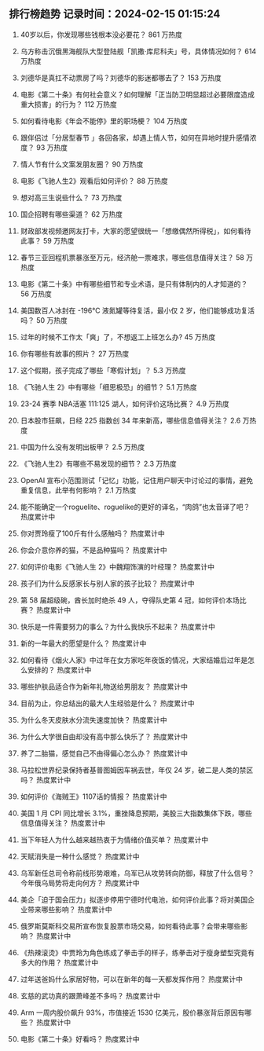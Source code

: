 
## 排行榜趋势 记录时间：2024-02-15 01:15:24
  
  1. 40岁以后，你发现哪些钱根本没必要花？ 861 万热度
    
  2. 乌方称击沉俄黑海舰队大型登陆舰「凯撒·库尼科夫」号，具体情况如何？ 614 万热度
    
  3. 刘德华是真扛不动票房了吗？刘德华的影迷都哪去了？ 153 万热度
    
  4. 电影《第二十条》有何社会意义？如何理解「正当防卫明显超过必要限度造成重大损害」的行为？ 112 万热度
    
  5. 如何看待电影《年会不能停》里的职场梗？ 104 万热度
    
  6. 跟伴侣过「分居型春节 」各回各家，却遇上情人节，如何在异地时提升感情浓度？ 93 万热度
    
  7. 情人节有什么文案发朋友圈？ 90 万热度
    
  8. 电影《飞驰人生2》观看后如何评价？ 88 万热度
    
  9. 想对高三生说些什么？ 73 万热度
    
  10. 国企招聘有哪些渠道？ 62 万热度
    
  11. 财政部发视频邀网友打卡，大家的愿望很统一「想缴偶然所得税」，如何看待此事？ 59 万热度
    
  12. 春节三亚回程机票暴涨至万元，经济舱一票难求，哪些信息值得关注？ 58 万热度
    
  13. 电影《第二十条》中有哪些细节和专业术语，是只有体制内的人才知道的？ 56 万热度
    
  14. 美国数百人冰封在 -196℃ 液氮罐等待复活，最小仅 2 岁，他们能够成功复活吗？ 50 万热度
    
  15. 过年的时候不工作太「爽」了，不想返工上班怎么办? 45 万热度
    
  16. 你有哪些有故事的照片？ 27 万热度
    
  17. 这个假期，孩子完成了哪些「寒假计划」？ 5.3 万热度
    
  18. 《飞驰人生 2》中有哪些「细思极恐」的细节？ 5.1 万热度
    
  19. 23-24 赛季 NBA活塞 111:125 湖人，如何评价这场比赛？ 4.9 万热度
    
  20. 日本股市狂飙，日经 225 指数创 34 年来新高，哪些信息值得关注？ 2.6 万热度
    
  21. 中国为什么没有发明出板甲？ 2.5 万热度
    
  22. 《飞驰人生2》有哪些不易发现的细节？ 2.3 万热度
    
  23. OpenAI 宣布小范围测试「记忆」功能，记住用户聊天中讨论过的事情，避免重复信息，此举有何影响？ 2.1 万热度
    
  24. 能不能确定一个roguelite、roguelike的更好的译名，“肉鸽”也太音译了吧？ 热度累计中
    
  25. 你对贾玲瘦了100斤有什么感触吗？ 热度累计中
    
  26. 你会介意你养的猫，不是品种猫吗？ 热度累计中
    
  27. 如何评价电影《飞驰人生 2》中魏翔饰演的叶经理？ 热度累计中
    
  28. 孩子们为什么反感家长与别人家的孩子比较？ 热度累计中
    
  29. 第 58 届超级碗，酋长加时绝杀 49 人，夺得队史第 4 冠，如何评价本场比赛？ 热度累计中
    
  30. 快乐是一件需要努力的事么？为什么我快乐不起来？ 热度累计中
    
  31. 新的一年最大的愿望是什么？ 热度累计中
    
  32. 如何看待《烟火人家》中过年在女方家吃年夜饭的情况，大家结婚后过年是怎么安排的？ 热度累计中
    
  33. 哪些护肤品适合作为新年礼物送给男朋友？ 热度累计中
    
  34. 目前为止，你总结出的最大人生经验是什么？ 热度累计中
    
  35. 为什么冬天皮肤水分流失速度加快？ 热度累计中
    
  36. 为什么大学很自由却没有高中那么快乐了？ 热度累计中
    
  37. 养了二胎猫，感觉自己不由得偏心怎么办？ 热度累计中
    
  38. 马拉松世界纪录保持者基普图姆因车祸去世，年仅 24 岁，破二是人类的禁区吗？ 热度累计中
    
  39. 如何评价《海贼王》1107话的情报？ 热度累计中
    
  40. 美国 1 月 CPI 同比增长 3.1%，重挫降息预期，美股三大指数集体下跌，哪些信息值得关注？ 热度累计中
    
  41. 当下年轻人为什么越来越热衷于为情绪价值买单？ 热度累计中
    
  42. 天赋消失是一种什么感觉？ 热度累计中
    
  43. 乌军新任总司令称前线形势艰难，乌军已从攻势转向防御，释放了什么信号？今年俄乌局势将走向何方？ 热度累计中
    
  44. 美企「迫于国会压力」拟逐步停用宁德时代电池，如何评价此事？将对美国企业带来哪些影响？ 热度累计中
    
  45. 俄罗斯莫斯科交易所宣布恢复股票市场交易，如何看待此事？会带来哪些影响？ 热度累计中
    
  46. 《热辣滚烫》中贾玲为角色练成了拳击手的样子，练拳击对于瘦身塑型究竟有多大的作用？ 热度累计中
    
  47. 过年送爸妈什么家居好物，可以在新年的每一天都发挥作用？ 热度累计中
    
  48. 玄慈的武功真的跟萧峰差不多吗？ 热度累计中
    
  49. Arm 一周内股价飙升 93%，市值接近 1530 亿美元，股价暴涨背后原因有哪些？ 热度累计中
    
  50. 电影《第二十条》好看吗？ 热度累计中
    